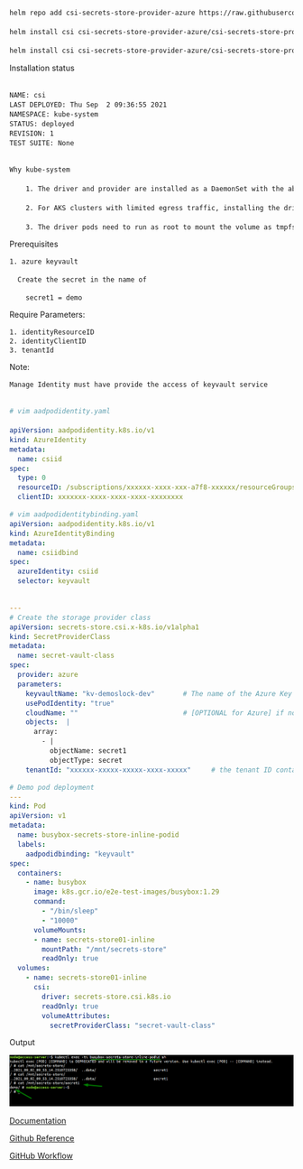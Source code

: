 
```bash

helm repo add csi-secrets-store-provider-azure https://raw.githubusercontent.com/Azure/secrets-store-csi-driver-provider-azure/master/charts

helm install csi csi-secrets-store-provider-azure/csi-secrets-store-provider-azure

helm install csi csi-secrets-store-provider-azure/csi-secrets-store-provider-azure --namespace kube-system

```

Installation status

```bash

NAME: csi
LAST DEPLOYED: Thu Sep  2 09:36:55 2021
NAMESPACE: kube-system
STATUS: deployed
REVISION: 1
TEST SUITE: None


```

```bash

Why kube-system

    1. The driver and provider are installed as a DaemonSet with the ability to mount kubelet hostPath volumes and view pod service account tokens. It should be treated as privileged and regular cluster users should not have permissions to deploy or modify the driver.

    2. For AKS clusters with limited egress traffic, installing the driver and provider in kube-system is required to be able to establish connectivity to the kube-apiserver.

    3. The driver pods need to run as root to mount the volume as tmpfs in the pod. Deploying the driver and provider in kube-system will prevent ASC from generating alert "Running containers as root user should be avoided".

```

Prerequisites

    1. azure keyvault

      Create the secret in the name of
        
        secret1 = demo

Require Parameters:

    1. identityResourceID
    2. identityClientID
    3. tenantId

Note: 

    Manage Identity must have provide the access of keyvault service
  
```yaml

# vim aadpodidentity.yaml

apiVersion: aadpodidentity.k8s.io/v1
kind: AzureIdentity
metadata:
  name: csiid
spec:
  type: 0
  resourceID: /subscriptions/xxxxxx-xxxx-xxx-a7f8-xxxxxx/resourceGroups/xxxx-portal-dev/providers/Microsoft.ManagedIdentity/userAssignedIdentities/apg-keyvault
  clientID: xxxxxxx-xxxx-xxxx-xxxx-xxxxxxxx

```

```yaml
# vim aadpodidentitybinding.yaml
apiVersion: aadpodidentity.k8s.io/v1
kind: AzureIdentityBinding
metadata:
  name: csiidbind
spec:
  azureIdentity: csiid
  selector: keyvault

```

```yaml

---
# Create the storage provider class
apiVersion: secrets-store.csi.x-k8s.io/v1alpha1
kind: SecretProviderClass
metadata:
  name: secret-vault-class
spec:
  provider: azure
  parameters:
    keyvaultName: "kv-demoslock-dev"       # The name of the Azure Key Vault
    usePodIdentity: "true"   
    cloudName: ""                          # [OPTIONAL for Azure] if not provided, Azure environment will default to AzurePublicCloud 
    objects:  |
      array:
        - |
          objectName: secret1 
          objectType: secret 
    tenantId: "xxxxxx-xxxxx-xxxxx-xxxx-xxxxx"     # the tenant ID containing the Azure Key Vault instance

```


```yaml
# Demo pod deployment
---
kind: Pod
apiVersion: v1
metadata:
  name: busybox-secrets-store-inline-podid
  labels:
    aadpodidbinding: "keyvault"       
spec:
  containers:
    - name: busybox
      image: k8s.gcr.io/e2e-test-images/busybox:1.29
      command:
        - "/bin/sleep"
        - "10000"
      volumeMounts:
      - name: secrets-store01-inline
        mountPath: "/mnt/secrets-store"
        readOnly: true
  volumes:
    - name: secrets-store01-inline
      csi:
        driver: secrets-store.csi.k8s.io
        readOnly: true
        volumeAttributes:
          secretProviderClass: "secret-vault-class"
```

Output

![Output](screenshot.png)


[Documentation](https://azure.github.io/secrets-store-csi-driver-provider-azure/demos/)
    
[Github Reference](https://github.com/Azure/secrets-store-csi-driver-provider-azure)

[GitHub Workflow](https://github.com/Azure-Samples/secrets-store-csi-with-aks-akv)
